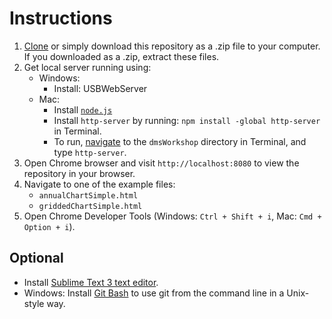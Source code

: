 # Instructions 

1. [Clone](https://help.github.com/articles/cloning-a-repository/) or simply download this repository as a .zip file to your computer. If you downloaded as a .zip, extract these files.
2. Get local server running using:
    * Windows: 
        * Install: USBWebServer
    * Mac: 
        * Install [`node.js`](https://nodejs.org/dist/v6.11.3/node-v6.11.3.pkg)
        * Install `http-server` by running: `npm install -global http-server` in Terminal.
        * To run, [navigate](https://whatbox.ca/wiki/Bash_Shell_Commands) to the `dmsWorkshop` directory in Terminal, and type `http-server`.
3. Open Chrome browser and visit `http://localhost:8080` to view the repository in your browser.
4. Navigate to one of the example files:
    * `annualChartSimple.html`
    * `griddedChartSimple.html`
5. Open Chrome Developer Tools (Windows: `Ctrl + Shift + i`, Mac: `Cmd + Option + i`).


## Optional

* Install [Sublime Text 3 text editor](https://www.sublimetext.com/3).
* Windows: Install [Git Bash](https://git-scm.com/download/win) to use git from the command line in a Unix-style way.
